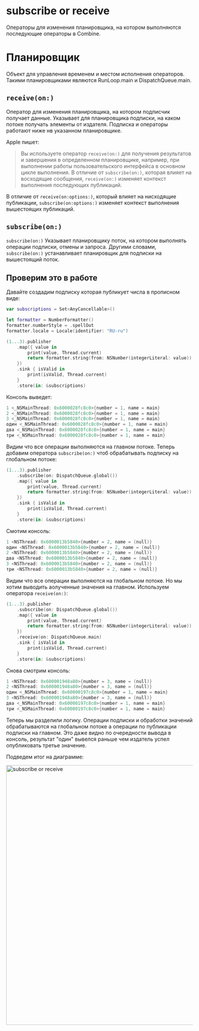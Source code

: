 # subscribe or receive
Операторы для изменения планировщика, на котором выполняются последующие операторы в Combine.

# Планировщик
Объект для управления временем и местом исполнения операторов. Такими планировщиками являются RunLoop.main и DispatchQueue.main.

## `receive(on:)`
Оператор для изменения планировщика, на котором подписчик получает данные. Указывает для планировщика подписки, на каком потоке получать элементы от издателя. Подписка и операторы работают ниже нв указанном планировщике.

Apple пишет:
> Вы используете оператор `receive(on:)` для получения результатов и завершения в определенном планировщике, например, при выполнении работы пользовательского интерфейса в основном цикле выполнения. В отличие от `subscribe(on:)`, которая влияет на восходящие сообщения, `receive(on:)` изменяет контекст выполнения последующих публикаций.

В отличие от `receive(on:options:)`, который влияет на нисходящие публикации, `subscribe(on:options:)` изменяет контекст выполнения вышестоящих публикаций.

## `subscribe(on:)`
`subscribe(on:)` Указывает планировщику поток, на котором выполнять операции подписки, отмены и запроса. Другими словами, `subscribe(on:)` устанавливает планировщик для подписки на вышестоящий поток.

## Проверим это в работе
Давайте создадим подписку которая публикует числа в прописном виде:
```swift
var subscriptions = Set<AnyCancellable>()

let formatter = NumberFormatter()
formatter.numberStyle = .spellOut
formatter.locale = Locale(identifier: "RU-ru")

(1...3).publisher
    .map({ value in
        print(value, Thread.current)
        return formatter.string(from: NSNumber(integerLiteral: value)) ?? ""
    })
    .sink { isValid in
        print(isValid, Thread.current)
    }
    .store(in: &subscriptions)
```

Консоль выведет:
```swift
1 <_NSMainThread: 0x6000028fc8c0>{number = 1, name = main}
2 <_NSMainThread: 0x6000028fc8c0>{number = 1, name = main}
3 <_NSMainThread: 0x6000028fc8c0>{number = 1, name = main}
один <_NSMainThread: 0x6000028fc8c0>{number = 1, name = main}
два <_NSMainThread: 0x6000028fc8c0>{number = 1, name = main}
три <_NSMainThread: 0x6000028fc8c0>{number = 1, name = main}
```

Видим что все операции выполняются на главном потоке.
Теперь добавим оператора `subscribe(on:)` чтоб обрабатывать подписку на глобальном потоке:
```swift
(1...3).publisher
    .subscribe(on: DispatchQueue.global())
    .map({ value in
        print(value, Thread.current)
        return formatter.string(from: NSNumber(integerLiteral: value)) ?? ""
    })
    .sink { isValid in
        print(isValid, Thread.current)
    }
    .store(in: &subscriptions)
```
Смотим консоль:
```swift
1 <NSThread: 0x6000013b5840>{number = 2, name = (null)}
один <NSThread: 0x6000013b5840>{number = 2, name = (null)}
2 <NSThread: 0x6000013b5840>{number = 2, name = (null)}
два <NSThread: 0x6000013b5840>{number = 2, name = (null)}
3 <NSThread: 0x6000013b5840>{number = 2, name = (null)}
три <NSThread: 0x6000013b5840>{number = 2, name = (null)}
```
Видим что все операции выполняются на глобальном потоке. Но мы хотим выводить аолученные значения на главном. Используем оператора `receive(on:)`:
```swift
(1...3).publisher
    .subscribe(on: DispatchQueue.global())
    .map({ value in
        print(value, Thread.current)
        return formatter.string(from: NSNumber(integerLiteral: value)) ?? ""
    })
    .receive(on: DispatchQueue.main)
    .sink { isValid in
        print(isValid, Thread.current)
    }
    .store(in: &subscriptions)
```
Снова смотрим консоль:
```swift
1 <NSThread: 0x600001948a80>{number = 3, name = (null)}
2 <NSThread: 0x600001948a80>{number = 3, name = (null)}
один <_NSMainThread: 0x60000197c8c0>{number = 1, name = main}
3 <NSThread: 0x600001948a80>{number = 3, name = (null)}
два <_NSMainThread: 0x60000197c8c0>{number = 1, name = main}
три <_NSMainThread: 0x60000197c8c0>{number = 1, name = main}
```
Теперь мы разделили логику. Операции подписки и обработки значений обрабатываются на глобальном потоке а операции по публикации подписки на главном. Это даже видно по очередности вывода в консоль, результат "один" вывелся раньше чем издатель успел опубликовать третье значение.

Подведем итог на диаграмме:

<img width="702" alt="subscribe or receive" src="https://github.com/DenDmitriev/iOS-Interview/assets/65191747/7f1584c1-0f01-4ace-84d2-969416ca3206">
